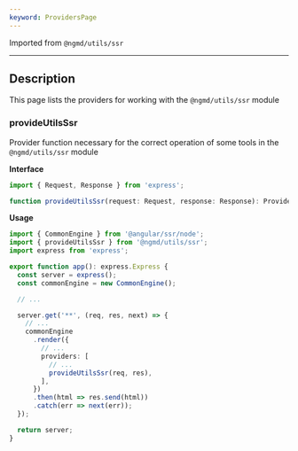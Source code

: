 ```yaml
---
keyword: ProvidersPage
---
```


Imported from `@ngmd/utils/ssr`

---

## Description

This page lists the providers for working with the `@ngmd/utils/ssr` module

### provideUtilsSsr

Provider function necessary for the correct operation of some tools in the `@ngmd/utils/ssr` module


**Interface**

```ts
import { Request, Response } from 'express';

function provideUtilsSsr(request: Request, response: Response): Provider[];
```

**Usage**

```ts name="server.ts" {2,18}
import { CommonEngine } from '@angular/ssr/node';
import { provideUtilsSsr } from '@ngmd/utils/ssr';
import express from 'express';

export function app(): express.Express {
  const server = express();
  const commonEngine = new CommonEngine();

  // ...

  server.get('**', (req, res, next) => {
    // ...
    commonEngine
      .render({
        // ...
        providers: [
          // ...
          provideUtilsSsr(req, res),
        ],
      })
      .then(html => res.send(html))
      .catch(err => next(err));
  });

  return server;
}
```




